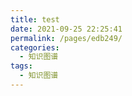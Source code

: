 ```yaml
---
title: test
date: 2021-09-25 22:25:41
permalink: /pages/edb249/
categories:
  - 知识图谱
tags:
  - 知识图谱
---
```

